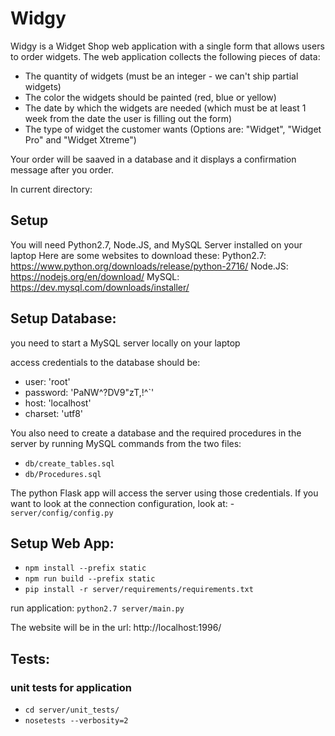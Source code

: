 # Widgy

Widgy is a Widget Shop web application with a single form that allows users to order widgets. The web application collects the following pieces of data:
- The quantity of widgets (must be an integer - we can't ship partial widgets)
- The color the widgets should be painted (red, blue or yellow)
- The date by which the widgets are needed (which must be at least 1 week from the date the user is filling out the form)
- The type of widget the customer wants (Options are: "Widget", "Widget Pro" and "Widget Xtreme")

Your order will be saaved in a database and it displays a confirmation message after you order.

In current directory:

## Setup
You will need Python2.7, Node.JS, and MySQL Server installed on your laptop
Here are some websites to download these:
Python2.7: https://www.python.org/downloads/release/python-2716/
Node.JS: https://nodejs.org/en/download/
MySQL: https://dev.mysql.com/downloads/installer/

## Setup Database:
you need to start a MySQL server locally on your laptop

access credentials to the database should be:
 - user: 'root'
 - password: 'PaNW^?DV9"zT,!^`'
 - host: 'localhost'
 - charset: 'utf8'

You also need to create a database and the required procedures in the server by running MySQL commands from the two files:
- `db/create_tables.sql`
- `db/Procedures.sql`

The python Flask app will access the server using those credentials. If you want to look at the connection configuration, look at:
-`server/config/config.py`

## Setup Web App:
- `npm install --prefix static`
- `npm run build --prefix static`
- `pip install -r server/requirements/requirements.txt`

run application:
 `python2.7 server/main.py`

The website will be in the url: http://localhost:1996/

## Tests:
### unit tests for application
   - `cd server/unit_tests/`
   - `nosetests --verbosity=2`
